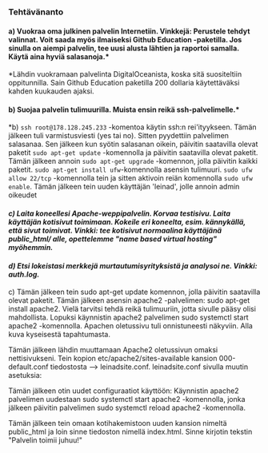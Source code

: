 ### Tehtävänanto

#### a) Vuokraa oma julkinen palvelin Internetiin. Vinkkejä: Perustele tehdyt valinnat. Voit saada myös ilmaiseksi Github Education -paketilla. Jos sinulla on aiempi palvelin, tee uusi alusta lähtien ja raportoi samalla. Käytä aina hyviä salasanoja.*

*Lähdin vuokramaan palvelinta DigitalOceanista, koska sitä suositeltiin oppitunnilla. Sain Github Education paketilla 200 dollaria käytettäväksi kahden kuukauden ajaksi. 


#### b) Suojaa palvelin tulimuurilla. Muista ensin reikä ssh-palvelimelle.*

*b) `ssh root@178.128.245.233` -komentoa käytin ssh:n rei'ityykseen. Tämän jälkeen tuli varmistusviesti (yes tai no). Sitten pyydettiin palvelimen salasanaa. Sen jälkeen kun syötin salasanan oikein, päivitin saatavilla olevat paketit `sudo apt-get update` -komennolla ja päivitin saatavilla olevat paketit. Tämän jälkeen annoin `sudo apt-get upgrade` -komennon, jolla päivitin kaikki paketit. `sudo apt-get install ufw`-komennolla asensin tulimuuri. `sudo ufw allow 22/tcp` -komennolla tein ja sitten aktivoin reiän komennolla `sudo ufw enable`. Tämän jälkeen tein uuden käyttäjän 'leinad', jolle annoin admin oikeudet

#### *c) Laita koneellesi Apache-weppipalvelin. Korvaa testisivu. Laita käyttäjän kotisivut toimimaan. Kokeile eri koneelta, esim. kännykällä, että sivut toimivat. Vinkki: tee kotisivut normaalina käyttäjänä public_html/ alle, opettelemme "name based virtual hosting" myöhemmin.*

#### *d) Etsi lokeistasi merkkejä murtautumisyrityksistä ja analysoi ne. Vinkki: auth.log.*

c) Tämän jälkeen tein sudo apt-get update komennon, jolla päivitin saatavilla olevat paketit. Tämän jälkeen asensin apache2 -palvelimen: sudo apt-get install apache2. Vielä tarvitsi tehdä reikä tulimuuriin, jotta sivulle pääsy olisi mahdollista. Lopuksi käynnistin apache2 palvelimen sudo systemctl start apache2 -komennolla. Apachen oletussivu tuli onnistuneesti näkyviin. Alla kuva kyseisestä tapahtumasta.

Tämän jälkeen lähdin muuttamaan Apache2 oletussivun omaksi nettisivukseni. Tein kopion etc/apache2/sites-available kansion 000-default.conf tiedostosta --> leinadsite.conf. leinadsite.conf sivulla muutin asetuksia: 

Tämän jälkeen otin uudet configuraatiot käyttöön: Käynnistin apache2 palvelimen uudestaan sudo systemctl start apache2 -komennolla, jonka jälkeen päivitin palvelimen sudo systemctl reload apache2 -komennolla. 

Tämän jälkeen tein omaan kotihakemistoon uuden kansion nimeltä public_html ja loin sinne tiedoston nimellä index.html. Sinne kirjotin tekstin "Palvelin toimii juhuu!" 



